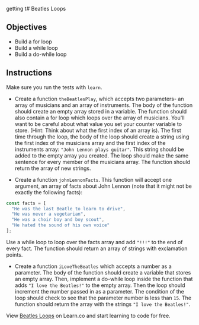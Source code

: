getting t# Beatles Loops

## Objectives

+ Build a for loop
+ Build a while loop
+ Build a do-while loop

## Instructions

Make sure you run the tests with `learn`.

+ Create a function `theBeatlesPlay`, which accepts two parameters- an array of
musicians and an array of instruments. The body of the function should create an
empty array stored in a variable. The function should also contain a for loop
which loops over the array of musicians. You'll want to be careful about what
value you set your counter variable to store. (Hint: Think about what the first
index of an array is). The first time through the loop, the body of the loop
should create a string using the first index of the musicians array and the
first index of the instruments array: `"John Lennon plays guitar"`. This string
should be added to the empty array you created. The loop should make the same
sentence for every member of the musicians array. The function should return the
array of new strings.

+ Create a function `johnLennonFacts`. This function will accept one argument, an
array of facts about John Lennon (note that it might not be exactly the
following facts):

```js
const facts = [
  "He was the last Beatle to learn to drive",
  "He was never a vegetarian",
  "He was a choir boy and boy scout",
  "He hated the sound of his own voice"
];
```

Use a while loop to loop over the facts array and add `"!!!"` to the end of
every fact. The function should return an array of strings with exclamation
points.

+ Create a function `iLoveTheBeatles` which accepts a number as a parameter. The
body of the function should create a variable that stores an empty array. Then,
implement a do-while loop inside the function that adds `"I love the Beatles!"`
to the empty array. Then the loop should increment the number passed in as a
parameter. The condition of the loop should check to see that the parameter
number is less than `15`. The function should return the array with the strings
`"I love the Beatles!"`.

<p data-visibility='hidden'>View <a href='https://learn.co/lessons/js-beatles-loops-lab' title='Beatles Loops'>Beatles Loops</a> on Learn.co and start learning to code for free.</p>

